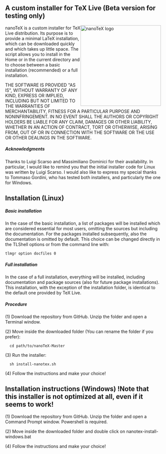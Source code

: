 A custom installer for TeX Live (Beta version for testing only)
--------------------------------

<img src="https://github.com/ivalb/nanoTeX/blob/master/nanotex-icon.svg" alt="nanoTeX logo" align="right" width="260px" style="max-width:100%;margin:0px 0px" border="0">nanoTeX is a custom installer for TeX Live distribution. Its purpose is to provide a minimal LaTeX installation, which can be downloaded quickly and which takes up little space. The script allows you to install in the Home or in the current directory and to choose between a basic installation (recommended) or a full installation. 

THE SOFTWARE IS PROVIDED "AS IS", WITHOUT WARRANTY OF ANY KIND, EXPRESS OR IMPLIED, INCLUDING BUT NOT LIMITED TO THE WARRANTIES OF MERCHANTABILITY,
FITNESS FOR A PARTICULAR PURPOSE AND NONINFRINGEMENT. IN NO EVENT SHALL THE AUTHORS OR COPYRIGHT HOLDERS BE LIABLE FOR ANY CLAIM, DAMAGES OR OTHER
LIABILITY, WHETHER IN AN ACTION OF CONTRACT, TORT OR OTHERWISE, ARISING FROM, OUT OF OR IN CONNECTION WITH THE SOFTWARE OR THE USE OR OTHER DEALINGS IN THE SOFTWARE.

<h5>Acknowledgments</h5>

Thanks to Luigi Scarso and Massimiliano Dominici for their availability. In particular, I would like to remind you that the initial installer code for Linux was written by Luigi Scarso.  I would also like to express my special thanks to Tommaso Gordini, who has tested both installers, and particularly the one for Windows.

Installation (Linux)
-------------------------------------

<h5>Basic installation</h5>

In the case of the basic installation, a list of packages will be installed which are considered essential for most users, omitting the sources but including the documentation. For the packages installed subsequently, also the documentation is omitted by default. This choice can be changed directly in the TLShell options or from the command line with:

    tlmgr option docfiles 0

<h5>Full installation</h5>

In the case of a full installation, everything will be installed, including documentation and package sources (also for future package installations). This installation, with the exception of the installation folder, is identical to the default one provided by TeX Live. 

<h5>Procedure</h5>

(1) Download the repository from GitHub. Unzip the folder and open a Terminal window.

(2) Move inside the downloaded folder (You can rename the folder if you prefer):

      cd path/to/nanoTeX-Master

(3) Run the installer:
    
      sh install-nanotex.sh

(4) Follow the instructions and make your choice!    

Installation instructions (Windows) !Note that this installer is not optimized at all, even if it seems to work!
-------------------------------------

(1) Download the repository from GitHub. Unzip the folder and open a Command Prompt window. Powershell is required.

(2) Move inside the downloaded folder and double click on nanotex-install-windows.bat

(4) Follow the instructions and make your choice!

